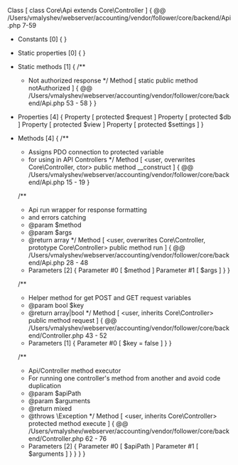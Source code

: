 Class [ <user> class Core\Api extends Core\Controller ] {
  @@ /Users/vmalyshev/webserver/accounting/vendor/follower/core/backend/Api.php 7-59

  - Constants [0] {
  }

  - Static properties [0] {
  }

  - Static methods [1] {
    /**
	 * Not authorized response
	 */
    Method [ <user> static public method notAuthorized ] {
      @@ /Users/vmalyshev/webserver/accounting/vendor/follower/core/backend/Api.php 53 - 58
    }
  }

  - Properties [4] {
    Property [ <default> protected $request ]
    Property [ <default> protected $db ]
    Property [ <default> protected $view ]
    Property [ <default> protected $settings ]
  }

  - Methods [4] {
    /**
	 * Assigns PDO connection to protected variable
	 * for using in API Controllers
	 */
    Method [ <user, overwrites Core\Controller, ctor> public method __construct ] {
      @@ /Users/vmalyshev/webserver/accounting/vendor/follower/core/backend/Api.php 15 - 19
    }

    /**
	 * Api run wrapper for response formatting
	 * and errors catching
	 * @param $method
	 * @param $args
	 * @return array
	 */
    Method [ <user, overwrites Core\Controller, prototype Core\Controller> public method run ] {
      @@ /Users/vmalyshev/webserver/accounting/vendor/follower/core/backend/Api.php 28 - 48

      - Parameters [2] {
        Parameter #0 [ <required> $method ]
        Parameter #1 [ <required> $args ]
      }
    }

    /**
	 * Helper method for get POST and GET request variables
	 * @param bool $key
	 * @return array|bool
	 */
    Method [ <user, inherits Core\Controller> public method request ] {
      @@ /Users/vmalyshev/webserver/accounting/vendor/follower/core/backend/Controller.php 43 - 52

      - Parameters [1] {
        Parameter #0 [ <optional> $key = false ]
      }
    }

    /**
	 * Api/Controller method executor
	 * For running one controller's method from another and avoid code duplication
	 * @param $apiPath
	 * @param $arguments
	 * @return mixed
	 * @throws \Exception
	 */
    Method [ <user, inherits Core\Controller> protected method execute ] {
      @@ /Users/vmalyshev/webserver/accounting/vendor/follower/core/backend/Controller.php 62 - 76

      - Parameters [2] {
        Parameter #0 [ <required> $apiPath ]
        Parameter #1 [ <required> $arguments ]
      }
    }
  }
}
